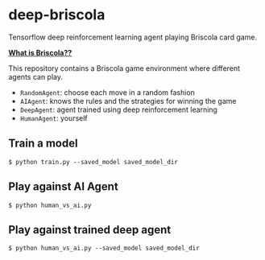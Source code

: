 # deep-briscola

Tensorflow deep reinforcement learning agent playing Briscola card game.

[**What is Briscola??**](https://en.wikipedia.org/wiki/Briscola)


This repository contains a Briscola game environment where different agents can play.

 - `RandomAgent`: choose each move in a random fashion
 - `AIAgent`: knows the rules and the strategies for winning the game
 - `DeepAgent`: agent trained using deep reinforcement learning
 - `HumanAgent`: yourself


## Train a model

    $ python train.py --saved_model saved_model_dir

## Play against AI Agent

    $ python human_vs_ai.py

## Play against trained deep agent

    $ python human_vs_ai.py --saved_model saved_model_dir




